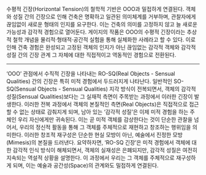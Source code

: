 수평적 긴장(Horizontal Tension)의 철학적 기반은 OOO과 밀접하게 연결된다.
객체와 성질 간의 긴장으로 인해 건축은 명확하고 일관된 의미체계를 거부하며, 관찰자에게 끊임없이 새로운 형태의 인지를 요구한다.
이는 건축의 의미를 고정하지 않고 늘 새로운 가능성과 감각적 경험으로 열어둔다.
게이지의 작품은 OOO의 수평적 긴장이라는 추상적 철학 개념을 물리적·형태적·공간적 실험을 통해 실체화한 사례라고 할 수 있다.
이로 인해 건축 경험은 완성되고 고정된 객체의 인지가 아닌 끊임없는 감각적 객체와 감각적 성질 간의 긴장 관계 그 자체에 대한 직접적이고 역동적인 경험으로 전환된다.

---

‘OOO’ 관점에서 수직적 긴장을 나타내는 RO-SQ(Real Objects - Sensual Qualities) 간의 긴장은 특히 미적 경험에서 두드러지게 나타난다.
일반적인 SO-SQ(Sensual Objects - Sensual Qualities) 지각 방식이 전복되면서, 객체의 감각적 성질(Sensual Qualities)보다는 그 실재적 측면이 주목받는 과정에서 이러한 긴장이 발생한다.
이러한 전복 과정에서 객체의 본질적인 측면(Real Objects)은 직접적으로 접근할 수 없는 상태로 감춰지게 되며, 남아 있는 ‘감각적 성질’은 이제 미적 경험을 하는 주체인 우리 자신에게만 귀속된다.
이는 곧 미적 객체를 감상한다는 것이 단순한 관찰을 넘어서, 우리의 정신적 활동을 통해 그 객체를 주체적으로 재현하고 창조하는 행위임을 의미한다.
이러한 창조적 재구성은 단순한 현실 모방이 아닌, 예술에서 진정한 모방(Mimesis)의 본질을 드러낸다.
요약하자면, ‘RO-SQ 긴장’은 미적 경험에서 객체에 대한 감각적 인식 방식이 해체되면서, 객체의 실재성은 은폐되지만, 감각적 성질은 여전히 지속되는 역설적 상황을 설명한다.
이 과정에서 우리는 그 객체를 주체적으로 재구성하게 되며, 이는 예술과 공간성(Space)의 관계와도 밀접하게 연결된다.
